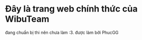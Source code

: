 <h1>Đây là trang web chính thức của WibuTeam</h1>

<p>đang chuẩn bị thi nên chưa làm :3. được làm bởi PhucGG</p>
